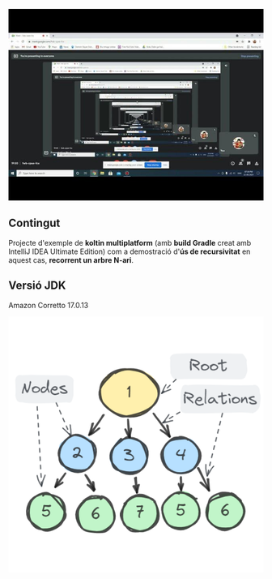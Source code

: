 ![Infinite Loop in Meet](img/infiniteLoopMeet.jpg)
## Contingut
Projecte d'exemple de **koltin multiplatform** (amb **build Gradle** creat amb IntelliJ IDEA Ultimate Edition) com a demostració d'**ús de recursivitat** en aquest cas, **recorrent un arbre N-ari**.

## Versió JDK
Amazon Corretto 17.0.13

![N-ary tree](img/nAryTree.png)